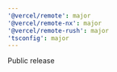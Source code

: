 ```yaml
---
'@vercel/remote': major
'@vercel/remote-nx': major
'@vercel/remote-rush': major
'tsconfig': major
---
```


Public release
